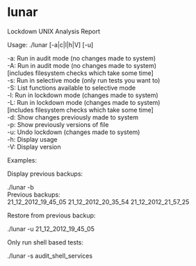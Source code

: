 lunar
=====

Lockdown UNIX Analysis Report

Usage: ./lunar [-a|c|l|h|V] [-u]

-a: Run in audit mode (no changes made to system)
<br />
-A: Run in audit mode (no changes made to system)
<br />
    [includes filesystem checks which take some time]
<br />
-s: Run in selective mode (only run tests you want to)
<br />
-S: List functions available to selective mode
<br />
-l: Run in lockdown mode (changes made to system)
<br />
-L: Run in lockdown mode (changes made to system)
<br />
    [includes filesystem checks which take some time]
<br />
-d: Show changes previously made to system
<br />
-p: Show previously versions of file
<br />
-u: Undo lockdown (changes made to system)
<br />
-h: Display usage
<br />
-V: Display version

Examples:

Display previous backups:

./lunar -b
<br />
Previous backups:
<br />
21_12_2012_19_45_05  21_12_2012_20_35_54  21_12_2012_21_57_25

Restore from previous backup:

./lunar -u 21_12_2012_19_45_05

Only run shell based tests:

./lunar -s audit_shell_services
